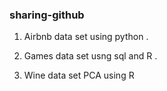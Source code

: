 ### sharing-github
1. Airbnb data set using python . 

2. Games data set usng sql and R . 

3. Wine data set PCA using R
